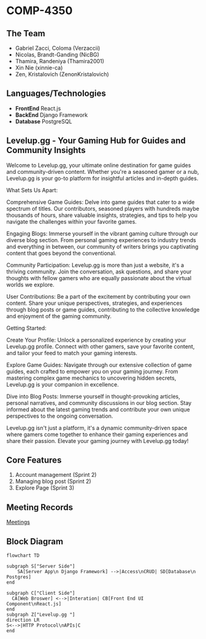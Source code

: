 # COMP-4350

## The Team

- Gabriel Zacci, Coloma (Verzaccii)
- Nicolas, Brandt-Ganding (NicBG)
- Thamira, Randeniya (Thamira2001)
- Xin Nie (xinnie-ca)
- Zen, Kristalovich (ZenonKristalovich)

## Languages/Technologies

- **FrontEnd** React.js
- **BackEnd** Django Framework
- **Database** PostgreSQL

## Levelup.gg - Your Gaming Hub for Guides and Community Insights

Welcome to Levelup.gg, your ultimate online destination for game guides and community-driven content. Whether you're a seasoned gamer or a nub, Levelup.gg is your go-to platform for insightful articles and in-depth guides.

What Sets Us Apart:

Comprehensive Game Guides: Delve into game guides that cater to a wide spectrum of titles. Our contributors, seasoned players with hundreds maybe thousands of hours, share valuable insights, strategies, and tips to help you navigate the challenges within your favorite games.

Engaging Blogs: Immerse yourself in the vibrant gaming culture through our diverse blog section. From personal gaming experiences to industry trends and everything in between, our community of writers brings you captivating content that goes beyond the conventional.

Community Participation: Levelup.gg is more than just a website, it's a thriving community. Join the conversation, ask questions, and share your thoughts with fellow gamers who are equally passionate about the virtual worlds we explore.

User Contributions: Be a part of the excitement by contributing your own content. Share your unique perspectives, strategies, and experiences through blog posts or game guides, contributing to the collective knowledge and enjoyment of the gaming community.

Getting Started:

Create Your Profile: Unlock a personalized experience by creating your Levelup.gg profile. Connect with other gamers, save your favorite content, and tailor your feed to match your gaming interests.

Explore Game Guides: Navigate through our extensive collection of game guides, each crafted to empower you on your gaming journey. From mastering complex game mechanics to uncovering hidden secrets, Levelup.gg is your companion in excellence.

Dive into Blog Posts: Immerse yourself in thought-provoking articles, personal narratives, and community discussions in our blog section. Stay informed about the latest gaming trends and contribute your own unique perspectives to the ongoing conversation.

Levelup.gg isn't just a platform, it's a dynamic community-driven space where gamers come together to enhance their gaming experiences and share their passion. Elevate your gaming journey with Levelup.gg today!

## Core Features

1.  Account management (Sprint 2)
2.  Managing blog post (Sprint 2)
3.  Explore Page (Sprint 3)

## Meeting Records

[Meetings](https://github.com/GTZ-STUDIO/Levelup.gg/blob/master/Meetings.md)

## Block Diagram

```mermaid
flowchart TD

subgraph S["Server Side"]
    SA[Server App\n Django Framework] -->|Access\nCRUD| SD[Database\n Postgres]
end

subgraph C["Client Side"]
  CA[Web Broswer] <-->|Interation| CB[Front End UI Component\nReact.js]
end
subgraph Z["Levelup.gg "]
direction LR
S<-->|HTTP Protocol\nAPIs|C
end
```
